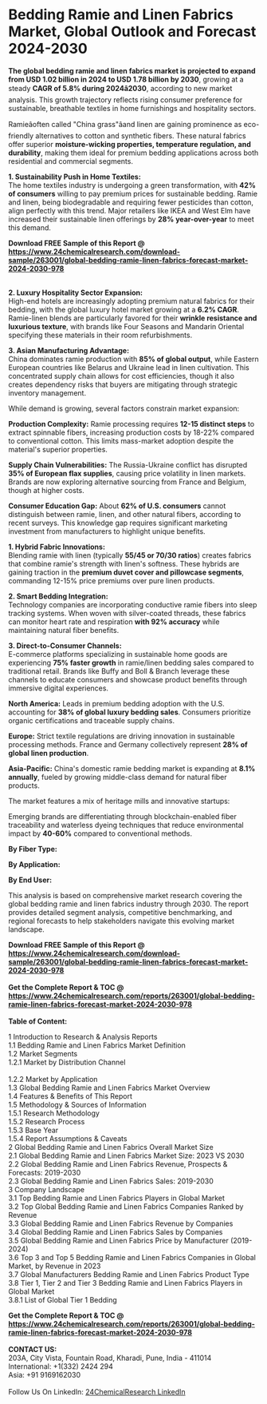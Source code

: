 <h1>Bedding Ramie and Linen Fabrics Market, Global Outlook and Forecast 2024-2030</h1><p><strong>The global bedding ramie and linen fabrics market is projected to expand from USD 1.02 billion in 2024 to USD 1.78 billion by 2030</strong>, growing at a steady <strong>CAGR of 5.8% during 2024â2030</strong>, according to new market analysis. This growth trajectory reflects rising consumer preference for sustainable, breathable textiles in home furnishings and hospitality sectors.</p><p>Ramieâoften called "China grass"âand linen are gaining prominence as eco-friendly alternatives to cotton and synthetic fibers. These natural fabrics offer superior <strong>moisture-wicking properties, temperature regulation, and durability</strong>, making them ideal for premium bedding applications across both residential and commercial segments.</p><p><strong>1. Sustainability Push in Home Textiles:</strong><br>
The home textiles industry is undergoing a green transformation, with <strong>42% of consumers</strong> willing to pay premium prices for sustainable bedding. Ramie and linen, being biodegradable and requiring fewer pesticides than cotton, align perfectly with this trend. Major retailers like IKEA and West Elm have increased their sustainable linen offerings by <strong>28% year-over-year</strong> to meet this demand.</p><div><b>Download FREE Sample of this Report @ 
            <a href="https://www.24chemicalresearch.com/download-sample/263001/global-bedding-ramie-linen-fabrics-forecast-market-2024-2030-978">
            https://www.24chemicalresearch.com/download-sample/263001/global-bedding-ramie-linen-fabrics-forecast-market-2024-2030-978</a></b></div><br><p><strong>2. Luxury Hospitality Sector Expansion: </strong><br>
High-end hotels are increasingly adopting premium natural fabrics for their bedding, with the global luxury hotel market growing at a <strong>6.2% CAGR</strong>. Ramie-linen blends are particularly favored for their <strong>wrinkle resistance and luxurious texture</strong>, with brands like Four Seasons and Mandarin Oriental specifying these materials in their room refurbishments.</p><p><strong>3. Asian Manufacturing Advantage:</strong><br>
China dominates ramie production with <strong>85% of global output</strong>, while Eastern European countries like Belarus and Ukraine lead in linen cultivation. This concentrated supply chain allows for cost efficiencies, though it also creates dependency risks that buyers are mitigating through strategic inventory management.</p><p>While demand is growing, several factors constrain market expansion:</p><p><strong>Production Complexity:</strong> Ramie processing requires <strong>12-15 distinct steps</strong> to extract spinnable fibers, increasing production costs by 18-22% compared to conventional cotton. This limits mass-market adoption despite the material's superior properties.</p><p><strong>Supply Chain Vulnerabilities:</strong> The Russia-Ukraine conflict has disrupted <strong>35% of European flax supplies</strong>, causing price volatility in linen markets. Brands are now exploring alternative sourcing from France and Belgium, though at higher costs.</p><p><strong>Consumer Education Gap:</strong> About <strong>62% of U.S. consumers</strong> cannot distinguish between ramie, linen, and other natural fibers, according to recent surveys. This knowledge gap requires significant marketing investment from manufacturers to highlight unique benefits.</p><p><strong>1. Hybrid Fabric Innovations:</strong><br>
Blending ramie with linen (typically <strong>55/45 or 70/30 ratios</strong>) creates fabrics that combine ramie's strength with linen's softness. These hybrids are gaining traction in the <strong>premium duvet cover and pillowcase segments</strong>, commanding 12-15% price premiums over pure linen products.</p><p><strong>2. Smart Bedding Integration:</strong><br>
Technology companies are incorporating conductive ramie fibers into sleep tracking systems. When woven with silver-coated threads, these fabrics can monitor heart rate and respiration <strong>with 92% accuracy</strong> while maintaining natural fiber benefits.</p><p><strong>3. Direct-to-Consumer Channels:</strong><br>
E-commerce platforms specializing in sustainable home goods are experiencing <strong>75% faster growth</strong> in ramie/linen bedding sales compared to traditional retail. Brands like Buffy and Boll &amp; Branch leverage these channels to educate consumers and showcase product benefits through immersive digital experiences.</p><p><strong>North America:</strong> Leads in premium bedding adoption with the U.S. accounting for <strong>38% of global luxury bedding sales</strong>. Consumers prioritize organic certifications and traceable supply chains.</p><p><strong>Europe:</strong> Strict textile regulations are driving innovation in sustainable processing methods. France and Germany collectively represent <strong>28% of global linen production</strong>.</p><p><strong>Asia-Pacific:</strong> China's domestic ramie bedding market is expanding at <strong>8.1% annually</strong>, fueled by growing middle-class demand for natural fiber products.</p><p>The market features a mix of heritage mills and innovative startups:</p><p>Emerging brands are differentiating through blockchain-enabled fiber traceability and waterless dyeing techniques that reduce environmental impact by <strong>40-60%</strong> compared to conventional methods.</p><p><strong>By Fiber Type:</strong></p><p><strong>By Application:</strong></p><p><strong>By End User:</strong></p><p>This analysis is based on comprehensive market research covering the global bedding ramie and linen fabrics industry through 2030. The report provides detailed segment analysis, competitive benchmarking, and regional forecasts to help stakeholders navigate this evolving market landscape.</p><div><b>Download FREE Sample of this Report @ 
            <a href="https://www.24chemicalresearch.com/download-sample/263001/global-bedding-ramie-linen-fabrics-forecast-market-2024-2030-978">
            https://www.24chemicalresearch.com/download-sample/263001/global-bedding-ramie-linen-fabrics-forecast-market-2024-2030-978</a></b></div><br><div><b>Get the Complete Report & TOC @ 
            <a href="https://www.24chemicalresearch.com/reports/263001/global-bedding-ramie-linen-fabrics-forecast-market-2024-2030-978">
            https://www.24chemicalresearch.com/reports/263001/global-bedding-ramie-linen-fabrics-forecast-market-2024-2030-978</a></b></div><br>
            <b>Table of Content:</b><p>1 Introduction to Research & Analysis Reports<br />
    1.1 Bedding Ramie and Linen Fabrics Market Definition<br />
    1.2 Market Segments<br />
        1.2.1 Market by Distribution Channel<br />
<br />
        1.2.2 Market by Application<br />
    1.3 Global Bedding Ramie and Linen Fabrics Market Overview<br />
    1.4 Features & Benefits of This Report<br />
    1.5 Methodology & Sources of Information<br />
        1.5.1 Research Methodology<br />
        1.5.2 Research Process<br />
        1.5.3 Base Year<br />
        1.5.4 Report Assumptions & Caveats<br />
2 Global Bedding Ramie and Linen Fabrics Overall Market Size<br />
    2.1 Global Bedding Ramie and Linen Fabrics Market Size: 2023 VS 2030<br />
    2.2 Global Bedding Ramie and Linen Fabrics Revenue, Prospects & Forecasts: 2019-2030<br />
    2.3 Global Bedding Ramie and Linen Fabrics Sales: 2019-2030<br />
3 Company Landscape<br />
    3.1 Top Bedding Ramie and Linen Fabrics Players in Global Market<br />
    3.2 Top Global Bedding Ramie and Linen Fabrics Companies Ranked by Revenue<br />
    3.3 Global Bedding Ramie and Linen Fabrics Revenue by Companies<br />
    3.4 Global Bedding Ramie and Linen Fabrics Sales by Companies<br />
    3.5 Global Bedding Ramie and Linen Fabrics Price by Manufacturer (2019-2024)<br />
    3.6 Top 3 and Top 5 Bedding Ramie and Linen Fabrics Companies in Global Market, by Revenue in 2023<br />
    3.7 Global Manufacturers Bedding Ramie and Linen Fabrics Product Type<br />
    3.8 Tier 1, Tier 2 and Tier 3 Bedding Ramie and Linen Fabrics Players in Global Market<br />
        3.8.1 List of Global Tier 1 Bedding</p><div><b>Get the Complete Report & TOC @ 
            <a href="https://www.24chemicalresearch.com/reports/263001/global-bedding-ramie-linen-fabrics-forecast-market-2024-2030-978">
            https://www.24chemicalresearch.com/reports/263001/global-bedding-ramie-linen-fabrics-forecast-market-2024-2030-978</a></b></div><br><b>CONTACT US:</b><br>
            203A, City Vista, Fountain Road, Kharadi, Pune, India - 411014<br>
            International: +1(332) 2424 294<br>
            Asia: +91 9169162030 <br><br>
            Follow Us On LinkedIn: <a href="https://www.linkedin.com/company/24chemicalresearch/">24ChemicalResearch LinkedIn</a>